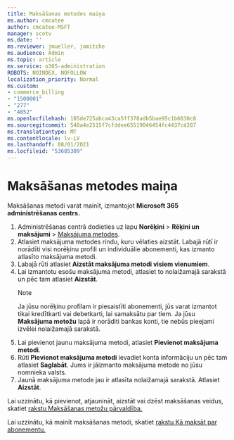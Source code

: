 ```yaml
---
title: Maksāšanas metodes maiņa
ms.author: cmcatee
author: cmcatee-MSFT
manager: scotv
ms.date: ''
ms.reviewer: jmueller, jamitche
ms.audience: Admin
ms.topic: article
ms.service: o365-administration
ROBOTS: NOINDEX, NOFOLLOW
localization_priority: Normal
ms.custom:
- commerce_billing
- "1500001"
- "277"
- "4852"
ms.openlocfilehash: 185de725abca43ca5ff378adb5bae95c1b6030c8
ms.sourcegitcommit: 540a4e2515f7cfddee65519046454fc4437cd287
ms.translationtype: MT
ms.contentlocale: lv-LV
ms.lasthandoff: 08/01/2021
ms.locfileid: "53685309"
---
```

# <a name="change-payment-method"></a>Maksāšanas metodes maiņa

Maksāšanas metodi varat mainīt, izmantojot **Microsoft 365 administrēšanas centrs.**
  
1. Administrēšanas centrā dodieties uz lapu **Norēķini** > **Rēķini un maksājumi** > [Maksājuma metodes](https://go.microsoft.com/fwlink/p/?linkid=2018806).
2. Atlasiet maksājuma metodes rindu, kuru vēlaties aizstāt. Labajā rūtī ir norādīti visi norēķinu profili un individuālie abonementi, kas izmanto atlasīto maksājuma metodi.
3. Labajā rūti atlasiet **Aizstāt maksājuma metodi visiem vienumiem**.
4. Lai izmantotu esošu maksājuma metodi, atlasiet to nolaižamajā sarakstā un pēc tam atlasiet **Aizstāt**.
    > [!NOTE]
    > Ja jūsu norēķinu profilam ir piesaistīti abonementi, jūs varat izmantot tikai kredītkarti vai debetkarti, lai samaksātu par tiem. Ja jūsu **Maksājuma metožu** lapā ir norāditi bankas konti, tie nebūs pieejami izvēlei nolaižamajā sarakstā.
5. Lai pievienot jaunu maksājuma metodi, atlasiet **Pievienot maksājuma metodi**.
6. Rūtī **Pievienot maksājuma metodi** ievadiet konta informāciju un pēc tam atlasiet **Saglabāt**. Jums ir jāizmanto maksājuma metode no jūsu nomnieka valsts.
7. Jaunā maksājuma metode jau ir atlasīta nolaižamajā sarakstā. Atlasiet **Aizstāt**.

Lai uzzinātu, kā pievienot, atjaunināt, aizstāt vai dzēst maksāšanas veidus, skatiet [rakstu Maksāšanas metožu pārvaldība.](/microsoft-365/commerce/billing-and-payments/manage-payment-methods)

Lai uzzinātu, kā mainīt maksāšanas metodi, skatiet [rakstu Kā maksāt par abonementu.](/microsoft-365/commerce/billing-and-payments/pay-for-your-subscription)